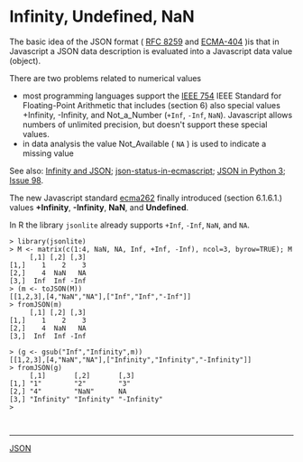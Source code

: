# Infinity, Undefined, NaN

The basic idea of the JSON format ( [RFC 8259](https://datatracker.ietf.org/doc/html/rfc8259) and [ECMA-404](https://ecma-international.org/publications-and-standards/standards/ecma-404/) )is that in Javascript a JSON data description is evaluated into a Javascript data value (object).    


There are two problems related to numerical values
  * most programming languages support the [IEEE 754](https://ieeexplore.ieee.org/document/8766229) IEEE Standard for Floating-Point Arithmetic that includes (section 6) also special values +Infinity, -Infinity, and Not_a_Number (`+Inf`, `-Inf`, `NaN`). Javascript allows numbers of unlimited precision, but doesn't support these special values.
  * in data analysis the value Not_Available ( `NA` ) is used to indicate a missing value

See also: [Infinity and JSON](https://medium.com/the-magic-pantry/infinity-and-json-cde6df62c17c);
[json-status-in-ecmascript](https://stackoverflow.com/questions/1423081/json-left-out-infinity-and-nan-json-status-in-ecmascript);
[JSON in Python 3](https://docs.python.org/3/library/json.html);
[Issue 98](https://github.com/popsim-consortium/demes-spec/pull/98#issuecomment-872430331).

The new Javascript standard [ecma262](https://tc39.es/ecma262/) finally introduced (section 6.1.6.1.) values **+Infinity**, **-Infinity**, **NaN**, and **Undefined**.

In R the library `jsonlite` already supports `+Inf`, `-Inf`, `NaN`, and `NA`.
```
> library(jsonlite)
> M <- matrix(c(1:4, NaN, NA, Inf, +Inf, -Inf), ncol=3, byrow=TRUE); M
     [,1] [,2] [,3]
[1,]    1    2    3
[2,]    4  NaN   NA
[3,]  Inf  Inf -Inf
> (m <- toJSON(M))
[[1,2,3],[4,"NaN","NA"],["Inf","Inf","-Inf"]] 
> fromJSON(m)
     [,1] [,2] [,3]
[1,]    1    2    3
[2,]    4  NaN   NA
[3,]  Inf  Inf -Inf

> (g <- gsub("Inf","Infinity",m))
[[1,2,3],[4,"NaN","NA"],["Infinity","Infinity","-Infinity"]] 
> fromJSON(g)
     [,1]       [,2]       [,3]       
[1,] "1"        "2"        "3"        
[2,] "4"        "NaN"      NA         
[3,] "Infinity" "Infinity" "-Infinity"
> 
```

```
```

```
```
<hr>

[JSON](./README.md)

